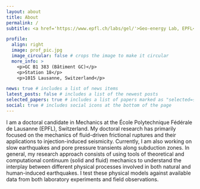 ```yaml
---
layout: about
title: About
permalink: /
subtitle: <a href='https://www.epfl.ch/labs/gel/'>Geo-energy Lab, EPFL</a>. Contact: alexis.saez@epfl.ch

profile:
  align: right
  image: prof_pic.jpg
  image_circular: false # crops the image to make it circular
  more_info: >
    <p>GC B1 383 (Bâtiment GC)</p>
    <p>Station 18</p>
    <p>1015 Lausanne, Switzerland</p>

news: true # includes a list of news items
latest_posts: false # includes a list of the newest posts
selected_papers: true # includes a list of papers marked as "selected={true}"
social: true # includes social icons at the bottom of the page
---
```


I am a doctoral candidate in Mechanics at the École Polytechnique Fédérale de Lausanne (EPFL), Switzerland. My doctoral research has primarily focused on the mechanics of fluid-driven frictional ruptures and their applications to injection-induced seismicity. Currently, I am also working on slow earthquakes and pore pressure transients along subduction zones. In general, my research approach consists of using tools of theoretical and computational continuum (solid and fluid) mechanics to understand the interplay between different physical processes involved in both natural and human-induced earthquakes. I test these physical models against available data from both laboratory experiments and field observations.

